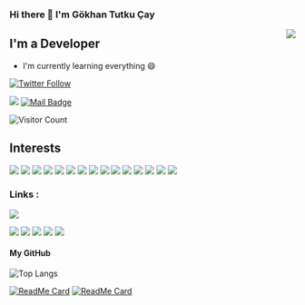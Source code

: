 ### Hi there 👋 I'm Gökhan Tutku Çay
<img align='right' src="https://github-readme-stats.vercel.app/api?username=gkhanC&show_icons=true&theme=chartreuse-dark">

## I'm a Developer 
- I'm currently learning everything 😄


[![Twitter Follow](https://img.shields.io/twitter/follow/gkhn_dev?style=social)](https://twitter.com/gkhn_dev)

[![](https://img.shields.io/badge/linkedin-%230077B5.svg?&style=for-the-badge&logo=linkedin&logoColor=white)](https://www.linkedin.com/in/gkhantutkucay/)
[![Mail Badge](https://img.shields.io/badge/caygkhan@gmail.com-c14438?style=for-the-badge&logo=Gmail&logoColor=white&link=mailto:caygkhan@gmail.com)](mailto:caygkhan@gmail.com)

![Visitor Count](https://profile-counter.glitch.me/gkhanC/count.svg)

## Interests
[![](https://img.shields.io/badge/C-DimGrey?style=for-the-badge&logo=C)]()
[![](https://img.shields.io/badge/csharp-DimGrey?style=for-the-badge&logo=C#)]()
[![](https://img.shields.io/badge/java-DimGrey?style=for-the-badge&logo=java)]()
[![](https://img.shields.io/badge/JavaScript-DimGrey?style=for-the-badge&logo=JavaScript)]()
[![](https://img.shields.io/badge/python-DimGrey?style=for-the-badge&logo=python)]()
[![](https://img.shields.io/badge/DotNet-DimGrey?style=for-the-badge&logo=.Net)]()
[![](https://img.shields.io/badge/SpringFramework-DimGrey?style=for-the-badge&logo=spring)]()
[![](https://img.shields.io/badge/pandas-DimGrey?style=for-the-badge&logo=pandas)]()
[![](https://img.shields.io/badge/Django-DimGrey?style=for-the-badge&logo=Django)]()
[![](https://img.shields.io/badge/react-DimGrey?style=for-the-badge&logo=react)]()
[![](https://img.shields.io/badge/node.js-DimGrey?style=for-the-badge&logo=node.js)]()
[![](https://img.shields.io/badge/Unity3D-DimGrey?style=for-the-badge&logo=unity)]()
[![](https://img.shields.io/badge/AndroidStudio-DimGrey?style=for-the-badge&logo=android)]()
[![](https://img.shields.io/badge/Linux-DimGrey?style=for-the-badge&logo=linux)]()
[![](https://img.shields.io/badge/Ubuntu-DimGrey?style=for-the-badge&logo=ubuntu)]()

### Links :

[![](https://img.shields.io/badge/CV-Gökhan%20Çay-gold)](https://github.com/gkhanC/gkhanC/blob/master/Gokhan-Cay-CV.pdf)

[![](https://img.shields.io/badge/C-Programlama%20Örnekleri-DodgerBlue)](https://github.com/gkhanC/Sample-Projects/tree/master/C)
[![](https://img.shields.io/badge/C++-Programlama%20Örnekleri-DodgerBlue)](https://github.com/gkhanC/Sample-Projects/tree/master/Cpp)
[![](https://img.shields.io/badge/CSharp-Programlama%20Örnekleri-DodgerBlue)](https://github.com/gkhanC/Sample-Projects/tree/master/C%23)
[![](https://img.shields.io/badge/Java-Programlama%20Örnekleri-DodgerBlue)](https://github.com/gkhanC/Sample-Projects/tree/master/Java)
[![](https://img.shields.io/badge/Game-Projects-DodgerBlue)](https://github.com/gkhanC/GameProjects)

#### My GitHub
![Top Langs](https://github-readme-stats.vercel.app/api/top-langs/?username=gkhanC&theme=blue-green&show_icons=true&hide=TSQL,ShaderLab,HLSL&layout=compact)

[![ReadMe Card](https://github-readme-stats.vercel.app/api/pin/?show_owner=true&hide=TSQL,ShaderLab,HLSL&username=gkhanC&theme=vision-friendly-dark&show_icons=true&repo=Sample-Projects)](https://github.com/gkhanC/Sample-Projects/)
[![ReadMe Card](https://github-readme-stats.vercel.app/api/pin/?show_owner=true&hide=TSQL,ShaderLab,HLSL&username=gkhanC&theme=vision-friendly-dark&show_icons=true&repo=GameProjects)](https://github.com/gkhanC/GameProjects/)


<!--
**gkhanC/gkhanC** is a ✨ _special_ ✨ repository because its `README.md` (this file) appears on your GitHub profile.

Here are some ideas to get you started:

- 🔭 I’m currently working on ...
- 🌱 I’m currently learning ...
- 👯 I’m looking to collaborate on ...
- 🤔 I’m looking for help with ...
- 💬 Ask me about ...
- 📫 How to reach me: ...
- 😄 Pronouns: ...
- ⚡ Fun fact: ...
-->

